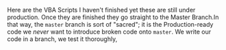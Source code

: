 Here are the VBA Scripts I haven't finished yet these are still under production. Once they are finished they go straight to the Master Branch.In that way, the `master` branch is sort of "sacred"; it is the Production-ready code  we *never* want to introduce broken code onto `master`. We write our code in a branch, we test it thoroughly,